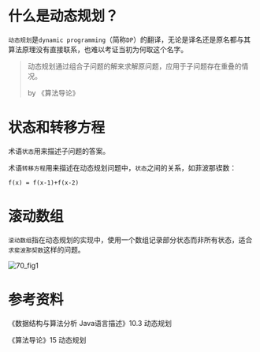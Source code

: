 # 什么是动态规划？

`动态规划`是`dynamic programming`（简称`DP`）的翻译，无论是译名还是原名都与其算法原理没有直接联系，也难以考证当初为何取这个名字。

>动态规划通过组合子问题的解来求解原问题，应用于子问题存在重叠的情况。
>
>by 《算法导论》

# 状态和转移方程

术语`状态`用来描述子问题的答案。

术语`转移方程`用来描述在动态规划问题中，`状态`之间的关系，如菲波那锲数：

```
f(x) = f(x-1)+f(x-2)
```

# 滚动数组

`滚动数组`指在动态规划的实现中，使用一个数组记录部分状态而非所有状态，适合`求斐波那契数`这样的问题。

![70_fig1](_images/20201025120247968_9894.gif)

# 参考资料

《数据结构与算法分析 Java语言描述》10.3 动态规划

《算法导论》15 动态规划